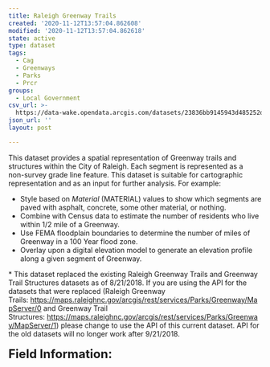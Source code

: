 ```yaml
---
title: Raleigh Greenway Trails
created: '2020-11-12T13:57:04.862608'
modified: '2020-11-12T13:57:04.862618'
state: active
type: dataset
tags:
  - Cag
  - Greenways
  - Parks
  - Prcr
groups:
  - Local Government
csv_url: >-
  https://data-wake.opendata.arcgis.com/datasets/23836bb9145943d485252d9665020ff1_0.csv?outSR=%7B%22latestWkid%22%3A2264%2C%22wkid%22%3A102719%7D
json_url: ''
layout: post

---
```

<div><span>This dataset provides a spatial representation of Greenway trails and structures within the City of Raleigh. Each segment is represented as a  non-survey grade line feature. This dataset is suitable for cartographic representation and as an input for further analysis. For example:</span></div><div><ul><li>Style based on <span style='font-style: italic;'>Material</span> (MATERIAL) values to show which segments are paved with asphalt, concrete, some other material, or nothing. <br /><span></span></li><li><span>Combine with Census data to estimate the number of residents who live within 1/2 mile of a Greenway.</span></li><li><span>Use FEMA floodplain boundaries to determine the number of miles of Greenway in a 100 Year flood zone.<br /></span></li><li><span>Overlay upon a digital elevation model to generate an elevation profile along a given segment of Greenway.</span></li></ul><div>* This dataset replaced the existing Raleigh Greenway Trails and Greenway Trail Structures datasets as of 8/21/2018. If you are using the API for the datasets that were replaced (Raleigh Greenway Trails: <a href='https://maps.raleighnc.gov/arcgis/rest/services/Parks/Greenway/MapServer/0 ' target='_blank'>https://maps.raleighnc.gov/arcgis/rest/services/Parks/Greenway/MapServer/0</a> and Greenway Trail Structures: <a href='https://maps.raleighnc.gov/arcgis/rest/services/Parks/Greenway/MapServer/1' target='_blank'>https://maps.raleighnc.gov/arcgis/rest/services/Parks/Greenway/MapServer/1</a>) please change to use the API of this current dataset. API for the old datasets will no longer work after 9/21/2018.<br /></div></div><div><br /></div><div><span><font size='5'><span style='font-weight: bold;'>Field Information:</span></font><br /></span></div>
